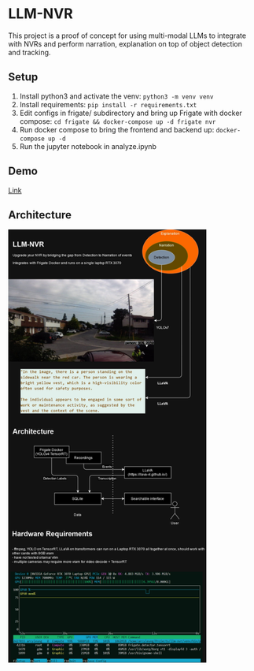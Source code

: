 # LLM-NVR

This project is a proof of concept for using multi-modal LLMs to integrate with NVRs and perform narration, explanation on top of object detection and tracking.

## Setup

1. Install python3 and activate the venv: `python3 -m venv venv`
2. Install requirements: `pip install -r requirements.txt`
3. Edit configs in frigate/ subdirectory and bring up Frigate with docker compose: `cd frigate && docker-compose up -d frigate nvr`
4. Run docker compose to bring the frontend and backend up: `docker-compose up -d`
5. Run the jupyter notebook in analyze.ipynb

## Demo
[Link](https://x.com/arcyleung/status/1835194959290327250)

## Architecture
<img src="arch.jpg" alt="architecture" width="80%" style="margin: auto"/>
